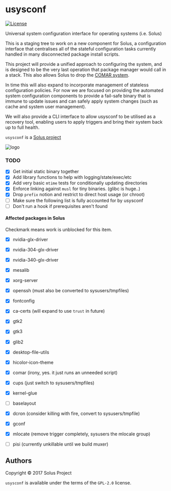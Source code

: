 # usysconf

[![License](https://img.shields.io/badge/License-GPL%202.0-blue.svg)](https://opensource.org/licenses/GPL-2.0)

Universal system configuration interface for operating systems (i.e. Solus)

This is a staging tree to work on a new component for Solus, a configuration interface
that centralises all of the stateful configuration tasks currently handled in many disconnected
package install scripts.

This project will provide a unified approach to configuring the system, and is designed
to be the very last operation that package manager would call in a stack. This also allows
Solus to drop the [COMAR system](https://solus-project.com/2017/11/12/this-week-in-solus-install-48/).

In time this will also expand to incorporate management of stateless configuration
policies. For now we are focused on providing the automated system configuration
components to provide a fail-safe binary that is immune to update issues and can
safely apply system changes (such as cache and system user management).

We will also provide a CLI interface to allow usysconf to be utilised as a recovery
tool, enabling users to apply triggers and bring their system back up to full health.

`usysconf` is a [Solus project](https://solus-project.com/)

![logo](https://build.solus-project.com/logo.png)

### TODO

 - [x] Get initial static binary together
 - [x] Add library functions to help with logging/state/exec/etc
 - [x] Add very basic `mtime` tests for conditionally updating directories
 - [x] Enforce linking against `musl` for tiny binaries. (glibc is huge..)
 - [x] Drop `prefix` notion and restrict to direct host usage (or chroot)
 - [ ] Make sure the following list is fully accounted for by usysconf
 - [ ] Don't run a hook if prerequisites aren't found

#### Affected packages in Solus

Checkmark means work is unblocked for this item.

 - [x] nvidia-glx-driver
 - [x] nvidia-304-glx-driver
 - [x] nvidia-340-glx-driver
 - [x] mesalib
 - [x] xorg-server 
 - [x] openssh (must also be converted to sysusers/tmpfiles)
 - [x] fontconfig
 - [x] ca-certs (will expand to use `trust` in future)
 - [x] gtk2
 - [x] gtk3
 - [x] glib2
 - [x] desktop-file-utils
 - [x] hicolor-icon-theme
 - [x] comar (irony, yes. it just runs an unneeded script)
 - [x] cups (just switch to sysusers/tmpfiles)
 - [x] kernel-glue
 - [ ] baselayout
 - [x] dcron (consider killing with fire, convert to sysusers/tmpfile)
 - [x] gconf
 - [x] mlocate (remove trigger completely, sysusers the mlocale group)
 - [ ] pisi (currently unkillable until we build muxer)


## Authors

Copyright © 2017 Solus Project

`usysconf` is available under the terms of the `GPL-2.0` license.
